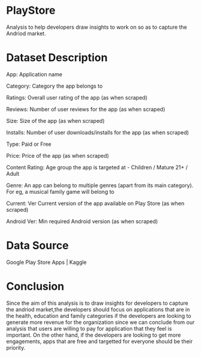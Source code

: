 # PlayStore
Analysis to help  developers draw insights to work on so as to capture the Andriod market.


# Dataset Description

App: Application name

Category:	Category the app belongs to

Ratings:	Overall user rating of the app (as when scraped)

Reviews:	Number of user reviews for the app (as when scraped)

Size:	Size of the app (as when scraped)

Installs:	Number of user downloads/installs for the app (as when scraped)

Type:	Paid or Free

Price: Price of the app (as when scraped)

Content Rating:	Age group the app is targeted at - Children / Mature 21+ / Adult

Genre:	An app can belong to multiple genres (apart from its main category). For eg, a musical family game will belong to

Current: Ver	Current version of the app available on Play Store (as when scraped)

Android Ver:	Min required Android version (as when scraped)

# Data Source
Google Play Store Apps | Kaggle

# Conclusion
Since the aim of this analysis is to draw insights for developers to capture the andriod market,the developers should focus on applications that are in the health, education and family categories if the developers are looking to generate more revenue for the organization since we can conclude from our analysis that users are willing to pay for application that they feel is important. On the other hand, if the developers are looking to get more engagements, apps that are free and targetted for everyone should be their priority.
